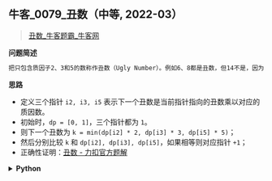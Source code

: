 ## 牛客_0079_丑数（中等, 2022-03）
<!--
{
    "category": ["动态规划", "易错"],
    "source": "牛客",
    "level": "中等",
    "number": "0079",
    "name": "丑数",
    "company": []
}
-->

> [丑数_牛客题霸_牛客网](https://www.nowcoder.com/practice/6aa9e04fc3794f68acf8778237ba065b)

<summary><b>问题简述</b></summary>

```txt
把只包含质因子2、3和5的数称作丑数（Ugly Number）。例如6、8都是丑数，但14不是，因为它包含质因子7。 习惯上我们把1当做是第一个丑数。求按从小到大的顺序的第 n个丑数。
```

<!-- 
<details><summary><b>详细描述</b></summary>

```txt
```

</details>
-->


<!-- <div align="center"><img src="../../../_assets/xxx.png" height="300" /></div> -->

<summary><b>思路</b></summary>

- 定义三个指针 `i2, i3, i5` 表示下一个丑数是当前指针指向的丑数乘以对应的质因数。
- 初始时，`dp = [0, 1]`，三个指针都为 `1`。
- 则下一个丑数为 `k = min(dp[i2] * 2, dp[i3] * 3, dp[i5] * 5)`；
- 然后分别比较 `k` 和 `dp[i2], dp[i3], dp[i5]`，如果相等则对应指针 `+1`；
- 正确性证明：[丑数 - 力扣官方题解](https://leetcode-cn.com/problems/chou-shu-lcof/solution/chou-shu-by-leetcode-solution-0e5i/)

<details><summary><b>Python</b></summary>

```python
class Solution:
    def GetUglyNumber_Solution(self, index: int) -> int:

        i2 = i3 = i5 = 1
        dp = [0, 1]
        for _ in range(index - 1):
            k2, k3, k5 = dp[i2] * 2, dp[i3] * 3, dp[i5] * 5
            k = min(k2, k3, k5)
            dp.append(k)
            # 这里不能用 elif
            if k == k2: i2 += 1
            if k == k3: i3 += 1
            if k == k5: i5 += 1
        return dp[index]
```

</details>

